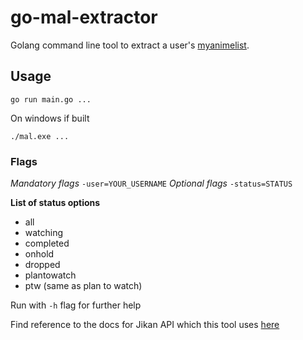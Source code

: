 # go-mal-extractor

Golang command line tool to extract a user's [myanimelist](https://myanimelist.net/).

## Usage
`go run main.go ...`

On windows if built

`./mal.exe ... `

### Flags
*Mandatory flags*
`-user=YOUR_USERNAME`
*Optional flags*
`-status=STATUS`

  **List of status options**
* all
* watching
* completed
* onhold
* dropped
* plantowatch
* ptw (same as plan to watch)

Run with  `-h` flag for further help

Find reference to the docs for Jikan API which this tool uses [here](https://jikan.docs.apiary.io/)